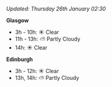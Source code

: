 *Updated: Thursday 26th January 02:30*

**Glasgow**

* 3h - 10h: :sunny: Clear
* 11h - 13h: :partly_sunny: Partly Cloudy
* 14h: :sunny: Clear

**Edinburgh**

* 3h - 12h: :sunny: Clear
* 13h, 14h: :partly_sunny: Partly Cloudy
